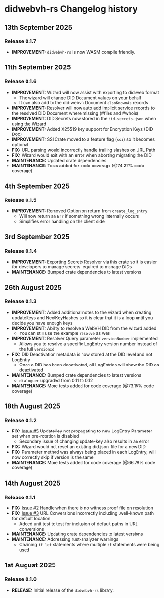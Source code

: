 # didwebvh-rs Changelog history

## 13th September 2025

### Release 0.1.7

* **IMPROVEMENT:** `didwebvh-rs` is now WASM compile friendly.

## 11th September 2025

### Release 0.1.6

* **IMPROVEMENT:** Wizard will now assist with exporting to did:web format
  * The wizard will change DID Document values on your behalf
  * It can also add to the did:webvh Document `alsoKnownAs` records
* **IMPROVEMENT:** Resolver will now auto add implicit service records to the
resolved DID Document where missing (#files and #whois)
* **IMPROVEMENT:** DID Secrets now stored in the `did-secrets.json` when using the
Wizard
* **IMPROVEMENT:** Added X25519 key support for Encryption Keys (DID Doc)
* **IMPROVEMENT:** SSI Crate moved to a feature flag (`ssi`) so it becomes optional
* **FIX:** URL parsing would incorrectly handle trailing slashes on URL Path
* **FIX:** Wizard would exit with an error when aborting migrating the DID
* **MAINTENANCE:** Updated crate dependencies
* **MAINTENANCE:** Tests added for code coverage (@74.27% code coverage)

## 4th September 2025

### Release 0.1.5

* **IMPROVEMENT:** Removed Option on return from `create_log_entry`
  * Will now return an `Err` if something wrong internally occurs
  * Simplifies error handling on the client side

## 3rd September 2025

### Release 0.1.4

* **IMPROVEMENT:** Exporting Secrets Resolver via this crate so it is easier for
developers to manage secrets required to manage DIDs
* **MAINTENANCE:** Bumped crate dependencies to latest versions

## 26th August 2025

### Release 0.1.3

* **IMPROVEMENT:** Added additional notes to the wizard when creating updateKeys
and NextKeyHashes so it is clear that it is a loop until you decide you have
enough keys
* **IMPROVEMENT:** Ability to resolve a WebVH DID from the wizard added
  * You can still use the example `resolve` as well
* **IMPROVEMENT:** Resolver Query parameter `versionNumber` implemented
  * Allows you to resolve a specific LogEntry version number instead of the full
  `versionId`
* **FIX:** DID Deactivation metadata is now stored at the DID level and not LogEntry
  * Once a DID has been deactivated, all LogEntries will show the DID as deactivated
* **MAINTENANCE:** Bumped crate dependencies to latest versions
  * `dialoguer` upgraded from 0.11 to 0.12
* **MAINTENANCE:** More tests added for code coverage (@73.15% code coverage)

## 18th August 2025

### Release 0.1.2

* **FIX:** [Issue #5](https://github.com/decentralized-identity/didwebvh-rs/issues/5)
UpdateKey not propagating to new LogEntry Parameter set when pre-rotation is disabled
  * Secondary issue of changing update-key also results in an error
* **FIX:** Wizard would not reset an existing did.jsonl file for a new DID
* **FIX:** Parameter method was always being placed in each LogEntry, will now
correctly skip if version is the same
* **MAINTENANCE:** More tests added for code coverage (@66.78% code coverage)

## 14th August 2025

### Release 0.1.1

* **FIX:** [Issue #2](https://github.com/decentralized-identity/didwebvh-rs/issues/2)
Handle when there is no witness proof file on resolution
* **FIX:** [Issue #3](https://github.com/decentralized-identity/didwebvh-rs/issues/3)
URL Conversions incorrectly including .well-known path for default location
  * Added unit test to test for inclusion of default paths in URL conversions
* **MAINTENANCE:** Updating crate dependencies to latest versions
* **MAINTENANCE:** Addressing rust-analyzer warnings
  * Chaining `if let` statements where multiple `if` statements were being used

## 1st August 2025

### Release 0.1.0

* **RELEASE:** Initial release of the `didwebvh-rs` library.
